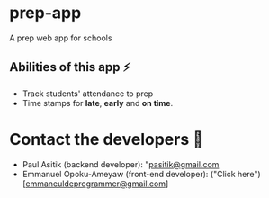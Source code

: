 # prep-app
A prep web app for schools

## Abilities of this app ⚡
- Track students' attendance to prep
- Time stamps for **late**, **early** and **on time**.

# Contact the developers 📧
* Paul Asitik (backend developer): "pasitik@gmail.com
* Emmanuel Opoku-Ameyaw (front-end developer): ("Click here")[emmaneuldeprogrammer@gmail.com]
